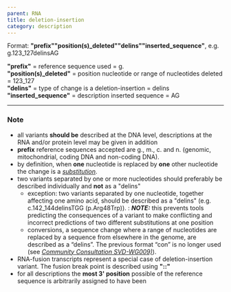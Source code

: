 ```yaml
---
parent: RNA
title: deletion-insertion
category: description
---
```


Format:   **"prefix""position(s)\_deleted""delins""inserted_sequence"**,  e.g. g.123\_127delinsAG

**"prefix"**  =  reference sequence used  =  g.<br>
**"position(s)\_deleted"**  =  position nucleotide or range of nucleotides deleted  =  123\_127<br>
**"delins"**  =  type of change is a deletion-insertion  =  delins<br>
**"inserted\_sequence"**  =  description inserted sequence  =  AG<br>

---

### Note

*	all variants **should be** described at the DNA level, descriptions at the RNA and/or protein level may be given in addition
*	**prefix** reference sequences accepted are g., m., c. and n. (genomic, mitochondrial, coding DNA and non-coding DNA).
*	by definition, when **one** nucleotide is replaced by **one** other nucleotide the change is a [_substitution_](/recommendations/RNA/variant/substitution/).
*	two variants separated by one or more nucleotides should preferably be described individually and **not** as a "delins"
	*	exception: two variants separated by one nucleotide, together affecting one amino acid, should be described as a "delins" (e.g. c.142\_144delinsTGG (p.Arg48Trp)).
	:	**_NOTE:_**	this prevents tools predicting the consequences of a variant to make conflicting and incorrect predictions of two different substitutions at one position
	*	conversions, a sequence change where a range of nucleotides are replaced by a sequence from elsewhere in the genome, are described as a “delins”. The previous format “con” is no longer used (see [_Community Consultation SVD-WG009)_](bg-material/consultation/svd-wg009/)).
*	RNA-fusion transcripts represent a special case of deletion-insertion variant. The fusion break point is described using **"::"**
*	for all descriptions the **most 3' position** possible of the reference sequence is arbitrarily assigned to have been 
